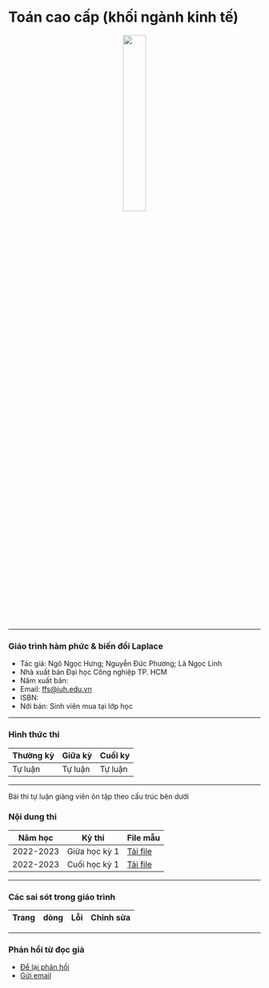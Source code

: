 # Toán cao cấp (khối ngành kinh tế)
<p align="center">
  <img width="30%" src="iuh.png">
</p>

-----

### Giáo trình hàm phức & biến đổi Laplace
- Tác giả: Ngô Ngọc Hưng; Nguyễn Đức Phương; Lã Ngọc Linh
- Nhà xuất bản Đại học Công nghiệp TP. HCM
- Năm xuất bản: 
- Email: ffs@iuh.edu.vn
- ISBN:
- Nới bán: Sinh viên mua tại lớp học 

-----
### Hình thức thi
| Thường kỳ |Giữa kỳ|Cuối ky|
|-----------------|---------------|------------|
|Tự luận|Tự luận|Tự luận|
-----
Bài thi tự luận giảng viên ôn tập theo cấu trúc bên dưới 
### Nội dung thi

|  Năm học |Kỳ thi|File mẫu|
|-----------------|---------------|------------|
|2022-2023| Giữa học kỳ 1|[Tải file](https://github.com/khoacoban/hamphuc/raw/main/huongdanontap/20222023.HK1.1GK.HamPhuc.pdf) |
|2022-2023| Cuối học kỳ 1|[Tải file](https://github.com/khoacoban/hamphuc/raw/main/huongdanontap/20222023.HK1.2CK.HamPhuc.pdf) |
------

### Các sai sót trong giáo trình
|Trang           | dòng  | Lỗi         |Chỉnh sửa|
|----------------|-------|-------------|---------|

-----

### Phản hồi từ đọc giả
- [Để lại phản hồi](https://github.com/khoacoban/hamphuc/issues)
- [Gửi email](mailto:ffs@iuh.edu.vn)
